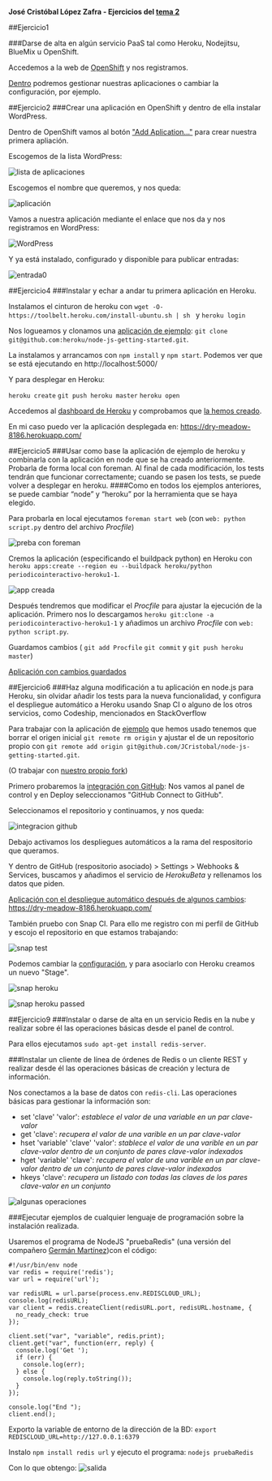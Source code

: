**José Cristóbal López Zafra - Ejercicios del [tema 2](http://jj.github.io/CC/documentos/temas/PaaS)**

##Ejercicio1

###Darse de alta en algún servicio PaaS tal como Heroku, Nodejitsu, BlueMix u OpenShift.

 Accedemos a la web de [OpenShift](https://www.openshift.com/) y nos registramos.

[Dentro](http://i.imgur.com/pM22hgv.png) podremos gestionar nuestras aplicaciones o cambiar la configuración, por ejemplo.

##Ejercicio2
###Crear una aplicación en OpenShift y dentro de ella instalar WordPress. 

Dentro de OpenShift vamos al botón ["Add Aplication..."](https://openshift.redhat.com/app/console/application_types) para crear nuestra primera apliación.

Escogemos de la lista WordPress:

![lista de aplicaciones](https://i.gyazo.com/6d4c4b5a4f4c95317d32d871a5d3138f.png)

Escogemos el nombre que queremos, y nos queda:

![aplicación](http://i.imgur.com/AhXucv0.png)


Vamos a nuestra aplicación mediante el enlace que nos da y nos registramos en WordPress:

![WordPress](http://i.imgur.com/PfKMINP.png)

Y ya está instalado, configurado y disponible para publicar entradas:

![entrada0](http://i.imgur.com/6vm3VUi.png)



##Ejercicio4
###Instalar y echar a andar tu primera aplicación en Heroku.

Instalamos el cinturon de heroku con `wget -O- https://toolbelt.heroku.com/install-ubuntu.sh | sh ` y `heroku login`

Nos logueamos y clonamos una [aplicación de ejemplo](https://github.com/heroku/node-js-getting-started): `git clone git@github.com:heroku/node-js-getting-started.git`.

La instalamos y arrancamos con `npm install` y `npm start`. Podemos ver que se está ejecutando en http://localhost:5000/

Y para desplegar en Heroku:

`heroku create`
`git push heroku master`
`heroku open`

Accedemos al [dashboard de Heroku](https://dashboard.heroku.com/apps) y comprobamos que [la hemos creado](https://i.gyazo.com/2b43b50d4da76fb9a65008b883217770.png).

En mi caso puedo ver la aplicación desplegada en: https://dry-meadow-8186.herokuapp.com/ 

##Ejercicio5
###Usar como base la aplicación de ejemplo de heroku y combinarla con la aplicación en node que se ha creado anteriormente. Probarla de forma local con foreman. Al final de cada modificación, los tests tendrán que funcionar correctamente; cuando se pasen los tests, se puede volver a desplegar en heroku.
####Como en todos los ejemplos anteriores, se puede cambiar “node” y “heroku” por la herramienta que se haya elegido.

Para probarla en local ejecutamos `foreman start web` (con `web: python script.py` dentro del archivo *Procfile*)

![preba con foreman](https://i.gyazo.com/76fc316245f393826a4522a19376d927.png)


Cremos la aplicación (especificando el buildpack python) en Heroku con `heroku apps:create --region eu --buildpack heroku/python periodicointeractivo-heroku1-1`.

![app creada](https://i.gyazo.com/cd7c6d39b1d23fb19f604b195379771d.png)

Después tendremos que modificar el *Procfile* para ajustar la ejecución de la aplicación. Primero nos lo descargamos `heroku git:clone -a periodicointeractivo-heroku1-1` y añadimos un archivo *Procfile* con `web: python script.py`. 

Guardamos cambios ( `git add Procfile` `git commit` y `git push heroku master`)

[Aplicación con cambios guardados](https://i.gyazo.com/44e75f6ee25b60a90b25415b12ae22c5.png)

##Ejercicio6
###Haz alguna modificación a tu aplicación en node.js para Heroku, sin olvidar añadir los tests para la nueva funcionalidad, y configura el despliegue automático a Heroku usando Snap CI o alguno de los otros servicios, como Codeship, mencionados en StackOverflow

Para trabajar con la aplicación de [ejemplo](https://github.com/heroku/node-js-getting-started) que hemos usado tenemos que borrar el origen inicial `git remote rm origin` y ajustar el de un repositorio propio con `git remote add origin git@github.com/JCristobal/node-js-getting-started.git`.

(O trabajar con [nuestro propio fork](https://github.com/JCristobal/node-js-getting-started))

Primero probaremos la [integración con GitHub](https://devcenter.heroku.com/articles/github-integration#enabling-github-integration): Nos vamos al panel de control y en Deploy seleccionamos "GitHub Connect to GitHub".

Seleccionamos el repositorio y continuamos, y nos queda:

![integracion github](https://i.gyazo.com/b00664dce5a814fb818830d0fa260727.png)

Debajo activamos los despliegues automáticos a la rama del respositorio que queramos.

Y dentro de GitHub (respositorio asociado) > Settings > Webhooks & Services, buscamos y añadimos el servicio de *HerokuBeta* y rellenamos los datos que piden.

[Aplicación con el despliegue automático después de algunos cambios](https://i.gyazo.com/30dfed21186ee73ef0bb152c9a60a338.png): https://dry-meadow-8186.herokuapp.com/


También pruebo con Snap CI. Para ello me registro con mi perfil de GitHub y escojo el repositorio en que estamos trabajando:

![snap test](https://i.gyazo.com/717a84beda6e5b3e25787403883753cf.png)

Podemos cambiar la [configuración](https://i.gyazo.com/242f28a9320467bae25916df52823c62.png), y para asociarlo con Heroku creamos un nuevo "Stage".

![snap heroku](https://i.gyazo.com/b17d0c5bb1fa5b2abb3cc098ef0ad2be.png)

![snap heroku passed](https://i.gyazo.com/9800997f2c13e1cfea4cbb986b38440c.png)





##Ejercicio9
###Instalar o darse de alta en un servicio Redis en la nube y realizar sobre él las operaciones básicas desde el panel de control.

Para ellos ejecutamos `sudo apt-get install redis-server`.

###Instalar un cliente de línea de órdenes de Redis o un cliente REST y realizar desde él las operaciones básicas de creación y lectura de información.

Nos conectamos a la base de datos con `redis-cli`. Las operaciones básicas para gestionar la información son:


- set 'clave' 'valor': *establece el valor de una variable en un par clave-valor*
- get 'clave': *recupera el valor de una varible en un par clave-valor*
- hset 'variable' 'clave' 'valor': *stablece el valor de una varible en un par clave-valor dentro de un conjunto de pares clave-valor indexados*
- hget 'variable' 'clave': *recupera el valor de una varible en un par clave-valor dentro de un conjunto de pares clave-valor indexados*
- hkeys 'clave': *recupera un listado con todas las claves de los pares clave-valor en un conjunto*


![algunas operaciones](https://i.gyazo.com/7decda74855cbf089441e2ddbd8f948c.png)

###Ejecutar ejemplos de cualquier lenguaje de programación sobre la instalación realizada.

Usaremos el programa de NodeJS "pruebaRedis" (una versión del compañero [Germán Martínez](https://github.com/germaaan/))con el código:

```
#!/usr/bin/env node
var redis = require('redis');
var url = require('url');

var redisURL = url.parse(process.env.REDISCLOUD_URL);
console.log(redisURL);
var client = redis.createClient(redisURL.port, redisURL.hostname, {
  no_ready_check: true
});

client.set("var", "variable", redis.print);
client.get("var", function(err, reply) {
  console.log('Get ');
  if (err) {
    console.log(err);
  } else {
    console.log(reply.toString());
  }
});

console.log("End ");
client.end();
```

Exporto la variable de entorno de la dirección de la BD: `export REDISCLOUD_URL=http://127.0.0.1:6379`

Instalo `npm install redis url` y ejecuto el programa: `nodejs pruebaRedis`

Con lo que obtengo:
![salida](https://i.gyazo.com/3a845f7de1bbcef2ae818b9af30cf36f.png)





